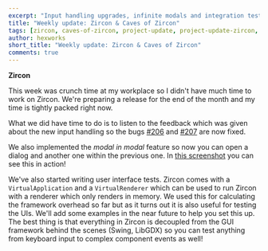 ```yaml
---
excerpt: "Input handling upgrades, infinite modals and integration testing!"
title: "Weekly update: Zircon & Caves of Zircon"
tags: [zircon, caves-of-zircon, project-update, project-update-zircon, project-update-coz]
author: hexworks
short_title: "Weekly update: Zircon & Caves of Zircon"
comments: true
---
```


**Zircon**

This week was crunch time at my workplace so I didn't have much time to work
on Zircon. We're preparing a release for the end of the month and my time is
tightly packed right now.

What we did have time to do is to listen to the feedback which was given about
the new input handling so the bugs [#206](https://github.com/Hexworks/zircon/issues/206)
and [#207](https://github.com/Hexworks/zircon/issues/207) are now fixed.

We also implemented the *modal in modal* feature so now you can open a dialog
and another one within the previous one. In [this screenshot](https://cdn.discordapp.com/attachments/363754040103796737/544982831378726913/GIF.gif) you can see this in action!

We've also started writing user interface tests. Zircon comes with a `VirtualApplication`
and a `VirtualRenderer` which can be used to run Zircon with a renderer which only renders
in memory. We used this for calculating the framework overhead so far but as it turns out
it is also useful for testing the UIs. We'll add some examples in the near future to help
you set this up. The best thing is that everything in Zircon is decoupled from the GUI
framework behind the scenes (Swing, LibGDX) so you can test anything from keyboard input
to complex component events as well!
